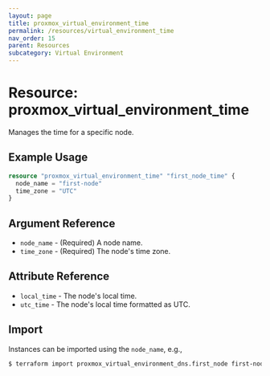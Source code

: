 ```yaml
---
layout: page
title: proxmox_virtual_environment_time
permalink: /resources/virtual_environment_time
nav_order: 15
parent: Resources
subcategory: Virtual Environment
---
```


# Resource: proxmox_virtual_environment_time

Manages the time for a specific node.

## Example Usage

```terraform
resource "proxmox_virtual_environment_time" "first_node_time" {
  node_name = "first-node"
  time_zone = "UTC"
}
```

## Argument Reference

- `node_name` - (Required) A node name.
- `time_zone` - (Required) The node's time zone.

## Attribute Reference

- `local_time` - The node's local time.
- `utc_time` - The node's local time formatted as UTC.

## Import

Instances can be imported using the `node_name`, e.g.,

```bash
$ terraform import proxmox_virtual_environment_dns.first_node first-node
```
